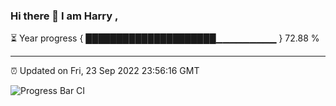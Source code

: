 ### Hi there 👋 I am Harry , 

⏳ Year progress { █████████████████████▁▁▁▁▁▁▁▁▁ } 72.88 %

---

⏰ Updated on Fri, 23 Sep 2022 23:56:16 GMT

![Progress Bar CI](https://github.com/duykhang68/duykhang68/workflows/Progress%20Bar%20CI/badge.svg)
